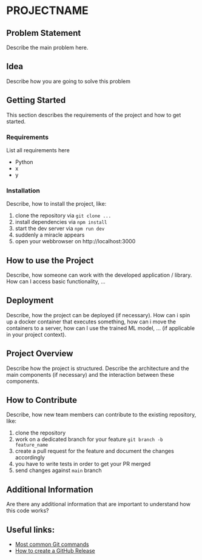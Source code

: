 # PROJECTNAME

## Problem Statement

Describe the main problem here.

## Idea

Describe how you are going to solve this problem

## Getting Started

This section describes the requirements of the project and how to get started.

### Requirements

List all requirements here

- Python
- x
- y

### Installation

Describe, how to install the project, like:

1) clone the repository via `git clone ...`
2) install dependencies via `npm install`
3) start the dev server via `npm run dev`
4) suddenly a miracle appears
5) open your webbrowser on http://localhost:3000

## How to use the Project 

Describe, how someone can work with the developed application / library. How can I access basic functionality, ...

## Deployment

Describe, how the project can be deployed (if necessary). How can i spin up a docker container that executes something, how can i move the containers to a server, how can I use the trained ML model, ... (if applicable in your project context).

## Project Overview

Describe how the project is structured. Describe the architecture and the main components (if necessary) and the interaction between these components.

## How to Contribute

Describe, how new team members can contribute to the existing repository, like:

1) clone the repository
2) work on a dedicated branch for your feature `git branch -b feature_name`
3) create a pull request for the feature and document the changes accordingly
4) you have to write tests in order to get your PR merged
5) send changes against `main` branch

## Additional Information

Are there any additional information that are important to understand how this code works?

## Useful links:

- [Most common Git commands](https://rogerdudler.github.io/git-guide/index.de.html)
- [How to create a GitHub Release](https://docs.github.com/en/repositories/releasing-projects-on-github/managing-releases-in-a-repository)


